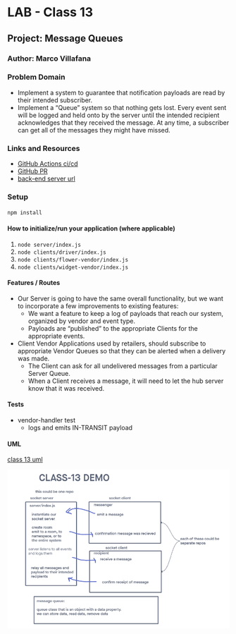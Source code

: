 
# LAB - Class 13

## Project: Message Queues

### Author: Marco Villafana

### Problem Domain  

- Implement a system to guarantee that notification payloads are read by their intended subscriber. 
- Implement a “Queue” system so that nothing gets lost. Every event sent will be logged and held onto by the server until the intended recipient acknowledges that they received the message. At any time, a subscriber can get all of the messages they might have missed.

### Links and Resources

- [GitHub Actions ci/cd](https://github.com/villafanam/caps-event-driven-app/actions) 
- [GitHub PR](https://github.com/villafanam/caps-event-driven-app/pull/5)
- [back-end server url](https://caps-event-driven-app.onrender.com) 

### Setup

`npm install`

#### How to initialize/run your application (where applicable)

1. `node server/index.js`
2. `node clients/driver/index.js`
3. `node clients/flower-vendor/index.js`
4. `node clients/widget-vendor/index.js`

#### Features / Routes

- Our Server is going to have the same overall functionality, but we want to incorporate a few improvements to existing features:
  - We want a feature to keep a log of payloads that reach our system, organized by vendor and event type.
  - Payloads are “published” to the appropriate Clients for the appropriate events.
- Client Vendor Applications used by retailers, should subscribe to appropriate Vendor Queues so that they can be alerted when a delivery was made.
  - The Client can ask for all undelivered messages from a particular Server Queue.
  - When a Client receives a message, it will need to let the hub server know that it was received.

#### Tests

- vendor-handler test
  - logs and emits IN-TRANSIT payload

#### UML

[class 13 uml](https://projects.invisionapp.com/freehand/document/U6LsQUWO9)

![class 13 UML](/assets/lab13_uml.png)

